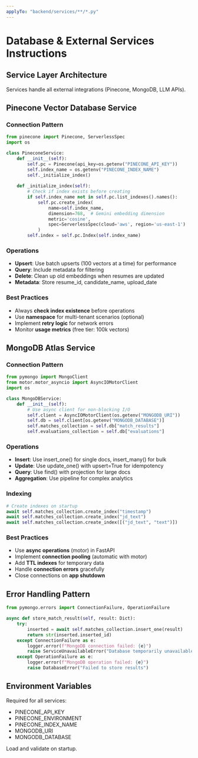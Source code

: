 ```yaml
---
applyTo: "backend/services/**/*.py"
---
```


# Database & External Services Instructions

## Service Layer Architecture
Services handle all external integrations (Pinecone, MongoDB, LLM APIs).

## Pinecone Vector Database Service

### Connection Pattern
```python
from pinecone import Pinecone, ServerlessSpec
import os

class PineconeService:
    def __init__(self):
        self.pc = Pinecone(api_key=os.getenv("PINECONE_API_KEY"))
        self.index_name = os.getenv("PINECONE_INDEX_NAME")
        self._initialize_index()
    
    def _initialize_index(self):
        # Check if index exists before creating
        if self.index_name not in self.pc.list_indexes().names():
            self.pc.create_index(
                name=self.index_name,
                dimension=768,  # Gemini embedding dimension
                metric='cosine',
                spec=ServerlessSpec(cloud='aws', region='us-east-1')
            )
        self.index = self.pc.Index(self.index_name)
```

### Operations
- **Upsert**: Use batch upserts (100 vectors at a time) for performance
- **Query**: Include metadata for filtering
- **Delete**: Clean up old embeddings when resumes are updated
- **Metadata**: Store resume_id, candidate_name, upload_date

### Best Practices
- Always **check index existence** before operations
- Use **namespace** for multi-tenant scenarios (optional)
- Implement **retry logic** for network errors
- Monitor **usage metrics** (free tier: 100k vectors)

## MongoDB Atlas Service

### Connection Pattern
```python
from pymongo import MongoClient
from motor.motor_asyncio import AsyncIOMotorClient
import os

class MongoDBService:
    def __init__(self):
        # Use async client for non-blocking I/O
        self.client = AsyncIOMotorClient(os.getenv("MONGODB_URI"))
        self.db = self.client[os.getenv("MONGODB_DATABASE")]
        self.matches_collection = self.db["match_results"]
        self.evaluations_collection = self.db["evaluations"]
```

### Operations
- **Insert**: Use insert_one() for single docs, insert_many() for bulk
- **Update**: Use update_one() with upsert=True for idempotency
- **Query**: Use find() with projection for large docs
- **Aggregation**: Use pipeline for complex analytics

### Indexing
```python
# Create indexes on startup
await self.matches_collection.create_index("timestamp")
await self.matches_collection.create_index("jd_text")
await self.matches_collection.create_index([("jd_text", "text")])
```

### Best Practices
- Use **async operations** (motor) in FastAPI
- Implement **connection pooling** (automatic with motor)
- Add **TTL indexes** for temporary data
- Handle **connection errors** gracefully
- Close connections on **app shutdown**

## Error Handling Pattern
```python
from pymongo.errors import ConnectionFailure, OperationFailure

async def store_match_result(self, result: Dict):
    try:
        inserted = await self.matches_collection.insert_one(result)
        return str(inserted.inserted_id)
    except ConnectionFailure as e:
        logger.error(f"MongoDB connection failed: {e}")
        raise ServiceUnavailableError("Database temporarily unavailable")
    except OperationFailure as e:
        logger.error(f"MongoDB operation failed: {e}")
        raise DatabaseError("Failed to store results")
```

## Environment Variables
Required for all services:
- PINECONE_API_KEY
- PINECONE_ENVIRONMENT
- PINECONE_INDEX_NAME
- MONGODB_URI
- MONGODB_DATABASE

Load and validate on startup.